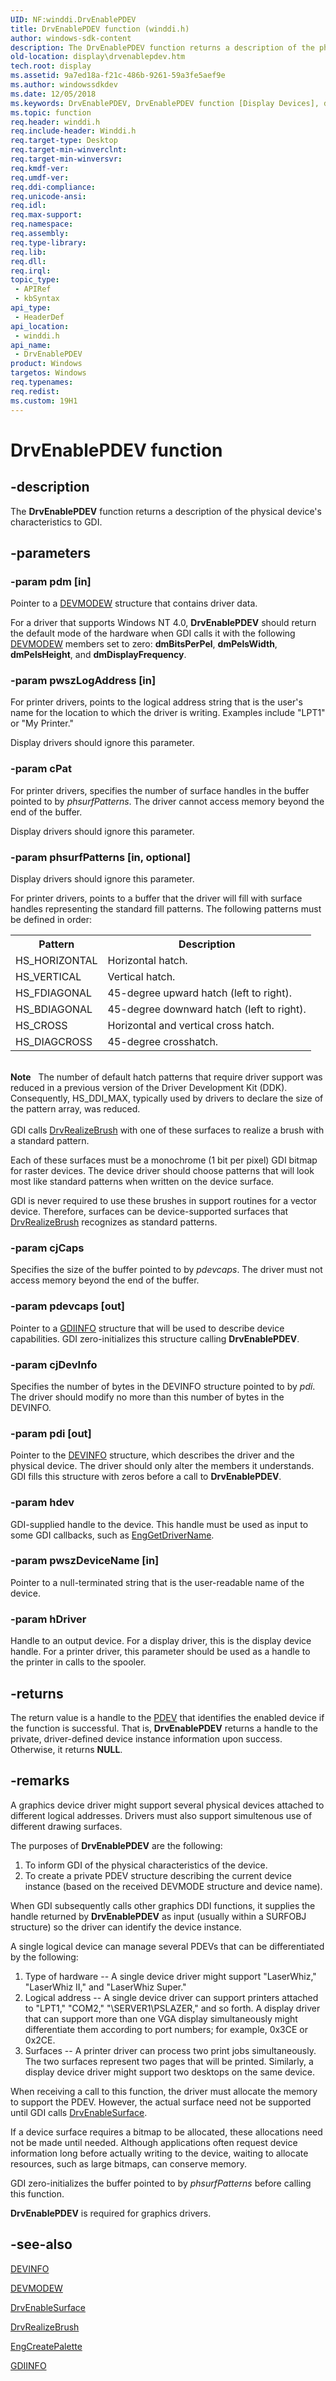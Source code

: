 ```yaml
---
UID: NF:winddi.DrvEnablePDEV
title: DrvEnablePDEV function (winddi.h)
author: windows-sdk-content
description: The DrvEnablePDEV function returns a description of the physical device's characteristics to GDI.
old-location: display\drvenablepdev.htm
tech.root: display
ms.assetid: 9a7ed18a-f21c-486b-9261-59a3fe5aef9e
ms.author: windowssdkdev
ms.date: 12/05/2018
ms.keywords: DrvEnablePDEV, DrvEnablePDEV function [Display Devices], ddifncs_62a5b81b-a608-4da0-8315-3268fb6f65da.xml, display.drvenablepdev, winddi/DrvEnablePDEV
ms.topic: function
req.header: winddi.h
req.include-header: Winddi.h
req.target-type: Desktop
req.target-min-winverclnt: 
req.target-min-winversvr: 
req.kmdf-ver: 
req.umdf-ver: 
req.ddi-compliance: 
req.unicode-ansi: 
req.idl: 
req.max-support: 
req.namespace: 
req.assembly: 
req.type-library: 
req.lib: 
req.dll: 
req.irql: 
topic_type:
 - APIRef
 - kbSyntax
api_type:
 - HeaderDef
api_location:
 - winddi.h
api_name:
 - DrvEnablePDEV
product: Windows
targetos: Windows
req.typenames: 
req.redist: 
ms.custom: 19H1
---
```


# DrvEnablePDEV function


## -description


The <b>DrvEnablePDEV</b> function returns a description of the physical device's characteristics to GDI.


## -parameters




### -param pdm [in]

Pointer to a <a href="https://msdn.microsoft.com/b2369876-9a79-40c8-8d27-c8b9d8e68e6b">DEVMODEW</a> structure that contains driver data. 

For a driver that supports Windows NT 4.0, <b>DrvEnablePDEV</b> should return the default mode of the hardware when GDI calls it with the following <a href="https://msdn.microsoft.com/b2369876-9a79-40c8-8d27-c8b9d8e68e6b">DEVMODEW</a> members set to zero: <b>dmBitsPerPel</b>, <b>dmPelsWidth</b>, <b>dmPelsHeight</b>, and <b>dmDisplayFrequency</b>. 


### -param pwszLogAddress [in]

For printer drivers, points to the logical address string that is the user's name for the location to which the driver is writing. Examples include "LPT1" or "My Printer."

Display drivers should ignore this parameter.


### -param cPat

For printer drivers, specifies the number of surface handles in the buffer pointed to by <i>phsurfPatterns</i>. The driver cannot access memory beyond the end of the buffer.

Display drivers should ignore this parameter.


### -param phsurfPatterns [in, optional]

Display drivers should ignore this parameter.

For printer drivers, points to a buffer that the driver will fill with surface handles representing the standard fill patterns. The following patterns must be defined in order:

<table>
<tr>
<th>Pattern</th>
<th>Description</th>
</tr>
<tr>
<td>
HS_HORIZONTAL

</td>
<td>
Horizontal hatch.

</td>
</tr>
<tr>
<td>
HS_VERTICAL

</td>
<td>
Vertical hatch.

</td>
</tr>
<tr>
<td>
HS_FDIAGONAL

</td>
<td>
45-degree upward hatch (left to right).

</td>
</tr>
<tr>
<td>
HS_BDIAGONAL

</td>
<td>
45-degree downward hatch (left to right).

</td>
</tr>
<tr>
<td>
HS_CROSS

</td>
<td>
Horizontal and vertical cross hatch.

</td>
</tr>
<tr>
<td>
HS_DIAGCROSS

</td>
<td>
45-degree crosshatch.

</td>
</tr>
</table>
 

<div class="alert"><b>Note</b>    The number of default hatch patterns that require driver support was reduced in a previous version of the Driver Development Kit (DDK). Consequently, HS_DDI_MAX, typically used by drivers to declare the size of the pattern array, was reduced.</div>
<div> </div>
GDI calls <a href="https://msdn.microsoft.com/2948f274-cef2-4fcf-9607-79540b6e5a5f">DrvRealizeBrush</a> with one of these surfaces to realize a brush with a standard pattern.

Each of these surfaces must be a monochrome (1 bit per pixel) GDI bitmap for raster devices. The device driver should choose patterns that will look most like standard patterns when written on the device surface.

GDI is never required to use these brushes in support routines for a vector device. Therefore, surfaces can be device-supported surfaces that <a href="https://msdn.microsoft.com/2948f274-cef2-4fcf-9607-79540b6e5a5f">DrvRealizeBrush</a> recognizes as standard patterns.


### -param cjCaps

Specifies the size of the buffer pointed to by <i>pdevcaps</i>. The driver must not access memory beyond the end of the buffer.


### -param pdevcaps [out]

Pointer to a <a href="https://msdn.microsoft.com/f75f599f-43ea-4da6-a6e3-6591cf6d69f1">GDIINFO</a> structure that will be used to describe device capabilities. GDI zero-initializes this structure calling <b>DrvEnablePDEV</b>.


### -param cjDevInfo

Specifies the number of bytes in the DEVINFO structure pointed to by <i>pdi</i>. The driver should modify no more than this number of bytes in the DEVINFO.


### -param pdi [out]

Pointer to the <a href="https://msdn.microsoft.com/5ba3e521-2e70-4a5b-979d-30a061275d42">DEVINFO</a> structure, which describes the driver and the physical device. The driver should only alter the members it understands. GDI fills this structure with zeros before a call to <b>DrvEnablePDEV</b>.


### -param hdev

GDI-supplied handle to the device. This handle must be used as input to some GDI callbacks, such as <a href="https://msdn.microsoft.com/6af3aa76-ebb4-4abb-ba35-537ccae95220">EngGetDriverName</a>.


### -param pwszDeviceName [in]

Pointer to a null-terminated string that is the user-readable name of the device.


### -param hDriver

Handle to an output device. For a display driver, this is the display device handle. For a printer driver, this parameter should be used as a handle to the printer in calls to the spooler. 


## -returns



The return value is a handle to the <a href="https://msdn.microsoft.com/139a10e9-203b-499b-9291-8537eae9189c">PDEV</a> that identifies the enabled device if the function is successful. That is, <b>DrvEnablePDEV</b> returns a handle to the private, driver-defined device instance information upon success. Otherwise, it returns <b>NULL</b>.




## -remarks



A graphics device driver might support several physical devices attached to different logical addresses. Drivers must also support simultenous use of different drawing surfaces.

The purposes of <b>DrvEnablePDEV</b> are the following: 

<ol>
<li>
To inform GDI of the physical characteristics of the device.

</li>
<li>
To create a private PDEV structure describing the current device instance (based on the received DEVMODE structure and device name). 

</li>
</ol>
When GDI subsequently calls other graphics DDI functions, it supplies the handle returned by <b>DrvEnablePDEV</b> as input (usually within a SURFOBJ structure) so the driver can identify the device instance.

A single logical device can manage several PDEVs that can be differentiated by the following:

<ol>
<li>
Type of hardware -- A single device driver might support "LaserWhiz," "LaserWhiz II," and "LaserWhiz Super."

</li>
<li>
Logical address -- A single device driver can support printers attached to "LPT1," "COM2," "\SERVER1\PSLAZER," and so forth. A display driver that can support more than one VGA display simultaneously might differentiate them according to port numbers; for example, 0x3CE or 0x2CE.

</li>
<li>
Surfaces -- A printer driver can process two print jobs simultaneously. The two surfaces represent two pages that will be printed. Similarly, a display device driver might support two desktops on the same device.

</li>
</ol>
When receiving a call to this function, the driver must allocate the memory to support the PDEV. However, the actual surface need not be supported until GDI calls <a href="https://msdn.microsoft.com/a838a44a-243c-4d0d-bda3-eec9a626cb53">DrvEnableSurface</a>.

If a device surface requires a bitmap to be allocated, these allocations need not be made until needed. Although applications often request device information long before actually writing to the device, waiting to allocate resources, such as large bitmaps, can conserve memory.

GDI zero-initializes the buffer pointed to by <i>phsurfPatterns</i> before calling this function.

<b>DrvEnablePDEV</b> is required for graphics drivers.




## -see-also




<a href="https://msdn.microsoft.com/5ba3e521-2e70-4a5b-979d-30a061275d42">DEVINFO</a>



<a href="https://msdn.microsoft.com/b2369876-9a79-40c8-8d27-c8b9d8e68e6b">DEVMODEW</a>



<a href="https://msdn.microsoft.com/a838a44a-243c-4d0d-bda3-eec9a626cb53">DrvEnableSurface</a>



<a href="https://msdn.microsoft.com/2948f274-cef2-4fcf-9607-79540b6e5a5f">DrvRealizeBrush</a>



<a href="https://msdn.microsoft.com/99b27e11-5a5f-4fa7-9cd0-422d24425fa1">EngCreatePalette</a>



<a href="https://msdn.microsoft.com/f75f599f-43ea-4da6-a6e3-6591cf6d69f1">GDIINFO</a>
 

 

